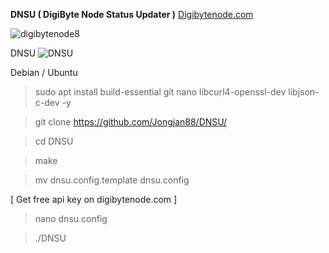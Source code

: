 <b>DNSU ( DigiByte Node Status Updater )</b> [Digibytenode.com](https://Digibytenode.com)

![digibytenode8](https://github.com/Jongjan88/DNSU/assets/125610144/c94a44fb-86ef-49e3-a24c-72c706fa655c)

DNSU
![DNSU](https://github.com/Jongjan88/DNSU/assets/125610144/c7b68bd0-bb6c-43c4-badd-62de66b6a330)


Debian / Ubuntu
> sudo apt install build-essential git nano libcurl4-openssl-dev libjson-c-dev -y

> git clone https://github.com/Jongjan88/DNSU/

> cd DNSU

> make

> mv dnsu.config.template dnsu.config

[ Get free api key on digibytenode.com ]

> nano dnsu.config
 
> ./DNSU
